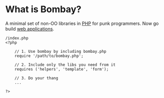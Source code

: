 # What is Bombay?

A minimal set of non-OO libraries in [PHP][1] for punk programmers. Now go build [web applications][2].


	/index.php
	<?php

		// 1. Use bombay by including bombay.php
		require '/path/to/bombay.php';

		// 2. Include only the libs you need from it
		requires ('helpers', 'template', 'form');

		// 3. Do your thang
		...

	?>


[1]: http://php.net/
[2]: http://www.ics.uci.edu/~fielding/pubs/dissertation/rest_arch_style.htm
